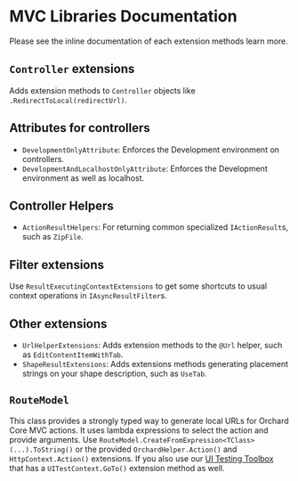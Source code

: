# MVC Libraries Documentation


Please see the inline documentation of each extension methods learn more.

## `Controller` extensions

Adds extension methods to `Controller` objects like `.RedirectToLocal(redirectUrl)`.


## Attributes for controllers

- `DevelopmentOnlyAttribute`: Enforces the Development environment on controllers.
- `DevelopmentAndLocalhostOnlyAttribute`: Enforces the Development environment as well as localhost.


## Controller Helpers

- `ActionResultHelpers`: For returning common specialized `IActionResult`s, such as `ZipFile`.


## Filter extensions
 
Use `ResultExecutingContextExtensions` to get some shortcuts to usual context operations in `IAsyncResultFilter`s.


## Other extensions

- `UrlHelperExtensions`: Adds extension methods to the `@Url` helper, such as `EditContentItemWithTab`.
- `ShapeResultExtensions`: Adds extensions methods generating placement strings on your shape description, such as `UseTab`.


## `RouteModel`

This class provides a strongly typed way to generate local URLs for Orchard Core MVC actions. It uses lambda expressions to select the action and provide arguments. Use `RouteModel.CreateFromExpression<TClass>(...).ToString()` or the provided `OrchardHelper.Action()` and `HttpContext.Action()` extensions. If you also use our [UI Testing Toolbox](https://github.com/Lombiq/UI-Testing-Toolbox/) that has a `UITestContext.GoTo()` extension method as well.   

